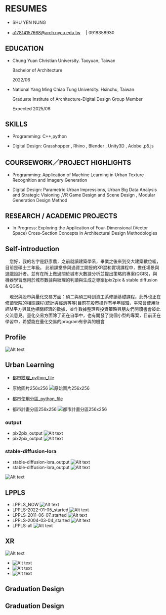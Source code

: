 # RESUMES

- SHU YEN NUNG

- a17814157668@arch.nycu.edu.tw　 |    0918358930 


## EDUCATION

- Chung Yuan Christian University. Taoyuan, Taiwan

  Bachelor of Architecture 

  2022/06


- National Yang Ming Chiao Tung University. Hsinchu, Taiwan

  Graduate Institute of Architecture-Digital Design Group Member

  Expected 2025/06


## SKILLS

- Programming: C++,python

- Digital Design: Grasshopper , Rhino ,  Blender , Unity3D , Adobe ,p5.js


## COURSEWORK／PROJECT HIGHLIGHTS

- Programming:  Application of Machine Learning in Urban Texture Recognition and Imagery Generation

- Digital Design: Parametric Urban Impressions, Urban Big Data Analysis and Strategic Visioning
  ,VR Game Design and Scene Design , Modular Generation Design Method



## RESEARCH / ACADEMIC PROJECTS


- In Progress: Exploring the Application of Four-Dimensional (Vector Space) Cross-Section Concepts in Architectural Design Methodologies



## Self-introduction

　您好，我的名字是舒彥農，之前就讀建築學系，畢業之後來到交大建築數位組，目前是碩士三年級。
  此前課堂參與過資工開授的XR混和實境課程中，擔任場景與遊戲設計者。並有在所上做過關於城市大數據分析並提出策略的專案(QGIS)，與機器學習應用於城市數據與紋理的判讀與生成之專案(pix2pix & stable diffusion & QGIS)。

　現況與股市與量化交易方面：碩二與碩三時到資工系修讀基礎課程，此外也正在修讀管院的相關課程(統計與經濟等等)目前在股市操作有半年經驗，平常會使用財經M平方與其他相關經濟的數據，並作數據整理與投資策略與朋友們開讀書會彼此交流意見。量化交易方面除了正在自學中，也有開發了幾個小型的專案，目前正在學習中，希望能在量化交易的program有參與的機會

 ## Profile

 ![Alt text](./image/profile2d_page-0002.jpg)

## Urban Learning

- [都市紋理_python_file](./UrbanLearning/final_general_2_OK.ipynb)

- 原始圖片256x256 ![原始圖片256x256](./image/1.jpg)

- [都市使用分區_python_file](./UrbanLearning/final_genera2_OK.ipynb)

- 都市計畫分區256x256 ![都市計畫分區256x256](./image/(1).jpg)
 
### output

-  pix2pix_output ![Alt text](./image/10-1.png)
-  pix2pix_output ![Alt text](./image/10.png)

### stable-diffusion-lora
- stable-diffusion-lora_output ![Alt text](./image/1_0000_10.png)
- stable-diffusion-lora_output ![Alt text](./image/01.png)

 ![Alt text](./image/profile2d_page-0019.jpg)

## LPPLS
-  LPPLS_NOW ![Alt text](./image/LPP1.png)
-  LPPLS-2022-01-05_started ![Alt text](./image/LPP2.png)
-  LPPLS-2011-06-07_started ![Alt text](./image/LPP3.png)
-  LPPLS-2004-03-04_started ![Alt text](./image/LPP4.png)
-  LPPLS-all ![Alt text](./image/102.jpg)
 
## XR
 ![Alt text](./image/profile2d_page-0003.jpg)
 - ![Alt text](./image/profile2d_page-0004.jpg)
 - ![Alt text](./image/profile2d_page-0005.jpg)
 - ![Alt text](./image/profile2d_page-0006.jpg)

## Graduation Design





## Graduation Design
